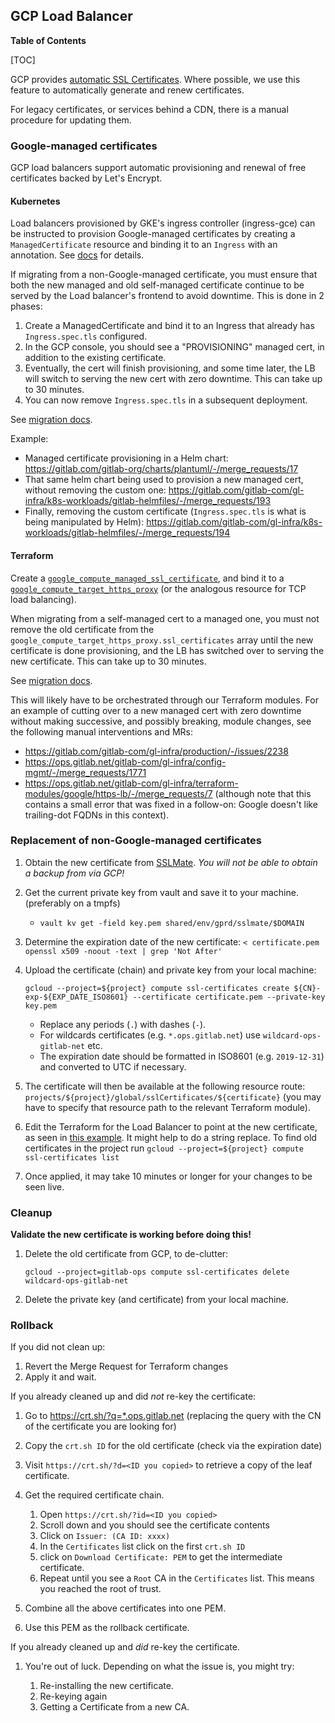 ## GCP Load Balancer

**Table of Contents**

[TOC]

GCP provides [automatic SSL Certificates](https://cloud.google.com/load-balancing/docs/ssl-certificates/google-managed-certs). Where possible, we use this feature to automatically generate and renew certificates.

For legacy certificates, or services behind a CDN, there is a manual procedure for updating them.

### Google-managed certificates

GCP load balancers support automatic provisioning and renewal of free
certificates backed by Let's Encrypt.

#### Kubernetes

Load balancers provisioned by GKE's ingress controller (ingress-gce) can be
instructed to provision Google-managed certificates by creating a
`ManagedCertificate` resource and binding it to an `Ingress` with an
annotation. See
[docs](https://cloud.google.com/kubernetes-engine/docs/how-to/managed-certs)
for details.

If migrating from a non-Google-managed certificate, you must ensure that both
the new managed and old self-managed certificate continue to be served by the
Load balancer's frontend to avoid downtime. This is done in 2 phases:

1. Create a ManagedCertificate and bind it to an Ingress that already has
   `Ingress.spec.tls` configured.
1. In the GCP console, you should see a "PROVISIONING" managed cert, in addition
   to the existing certificate.
1. Eventually, the cert will finish provisioning, and some time later, the LB
   will switch to serving the new cert with zero downtime. This can take up to
   30 minutes.
1. You can now remove `Ingress.spec.tls` in a subsequent deployment.

See [migration docs](https://cloud.google.com/load-balancing/docs/ssl-certificates/google-managed-certs#replace-ssl).

Example:

- Managed certificate provisioning in a Helm chart:
  <https://gitlab.com/gitlab-org/charts/plantuml/-/merge_requests/17>
- That same helm chart being used to provision a new managed cert, without
  removing the custom one:
  <https://gitlab.com/gitlab-com/gl-infra/k8s-workloads/gitlab-helmfiles/-/merge_requests/193>
- Finally, removing the custom certificate (`Ingress.spec.tls` is what is being
  manipulated by Helm):
  <https://gitlab.com/gitlab-com/gl-infra/k8s-workloads/gitlab-helmfiles/-/merge_requests/194>

#### Terraform

Create a [`google_compute_managed_ssl_certificate`](https://www.terraform.io/docs/providers/google/r/compute_managed_ssl_certificate.html),
and bind it to a [`google_compute_target_https_proxy`](https://www.terraform.io/docs/providers/google/r/compute_target_https_proxy.html)
(or the analogous resource for TCP load balancing).

When migrating from a self-managed cert to a managed one, you must not remove
the old certificate from the
`google_compute_target_https_proxy.ssl_certificates` array until the new
certificate is done provisioning, and the LB has switched over to serving the
new certificate. This can take up to 30 minutes.

See [migration docs](https://cloud.google.com/load-balancing/docs/ssl-certificates/google-managed-certs#replace-ssl).

This will likely have to be orchestrated through our Terraform modules. For an
example of cutting over to a new managed cert with zero downtime without making
successive, and possibly breaking, module changes, see the following manual
interventions and MRs:

- <https://gitlab.com/gitlab-com/gl-infra/production/-/issues/2238>
- <https://ops.gitlab.net/gitlab-com/gl-infra/config-mgmt/-/merge_requests/1771>
- <https://ops.gitlab.net/gitlab-com/gl-infra/terraform-modules/google/https-lb/-/merge_requests/7>
  (although note that this contains a small error that was fixed in a follow-on:
  Google doesn't like trailing-dot FQDNs in this context).

### Replacement of non-Google-managed certificates

1. Obtain the new certificate from [SSLMate](https://sslmate.com/console/orders/).
   *You will not be able to obtain a backup from via GCP!*
1. Get the current private key from vault and save it to your machine. (preferably on a tmpfs)
    - `vault kv get -field key.pem shared/env/gprd/sslmate/$DOMAIN`
1. Determine the expiration date of the new certificate: `< certificate.pem openssl x509 -noout -text | grep 'Not After'`
1. Upload the certificate (chain) and private key from your local machine:

   ```shell
   gcloud --project=${project} compute ssl-certificates create ${CN}-exp-${EXP_DATE_ISO8601} --certificate certificate.pem --private-key key.pem
   ```

   - Replace any periods (`.`) with dashes (`-`).
   - For wildcards certificates (e.g. `*.ops.gitlab.net`) use `wildcard-ops-gitlab-net` etc.
   - The expiration date should be formatted in ISO8601 (e.g. `2019-12-31`) and converted to UTC if necessary.

1. The certificate will then be available at the following resource route:
   `projects/${project}/global/sslCertificates/${certificate}` (you may have to specify that resource path to the relevant Terraform module).
1. Edit the Terraform for the Load Balancer to point at the new certificate, as seen in [this example](https://ops.gitlab.net/gitlab-com/gl-infra/config-mgmt/merge_requests/935).
   It might help to do a string replace. To find old certificates in the project run `gcloud --project=${project} compute ssl-certificates list`
1. Once applied, it may take 10 minutes or longer for your changes to be seen live.

### Cleanup

**Validate the new certificate is working before doing this!**

1. Delete the old certificate from GCP, to de-clutter:

   ```shell
   gcloud --project=gitlab-ops compute ssl-certificates delete wildcard-ops-gitlab-net
   ```

1. Delete the private key (and certificate) from your local machine.

### Rollback

If you did not clean up:

1. Revert the Merge Request for Terraform changes
1. Apply it and wait.

If you already cleaned up and did *not* re-key the certificate:

1. Go to <https://crt.sh/?q=*.ops.gitlab.net> (replacing the query with the CN of the certificate you are looking for)
1. Copy the `crt.sh ID` for the old certificate (check via the expiration date)
1. Visit `https://crt.sh/?d=<ID you copied>` to retrieve a copy of the leaf certificate.
1. Get the required certificate chain.

   1. Open `https://crt.sh/?id=<ID you copied>`
   1. Scroll down and you should see the certificate contents
   1. Click on `Issuer: (CA ID: xxxx)`
   1. In the `Certificates` list click on the first `crt.sh ID`
   1. click on `Download Certificate: PEM` to get the intermediate certificate.
   1. Repeat until you see a `Root` CA in the `Certificates` list. This means you reached the root of trust.

1. Combine all the above certificates into one PEM.
1. Use this PEM as the rollback certificate.

If you already cleaned up and *did* re-key the certificate.

1. You're out of luck. Depending on what the issue is, you might try:

   1. Re-installing the new certificate.
   1. Re-keying again
   1. Getting a Certificate from a new CA.

